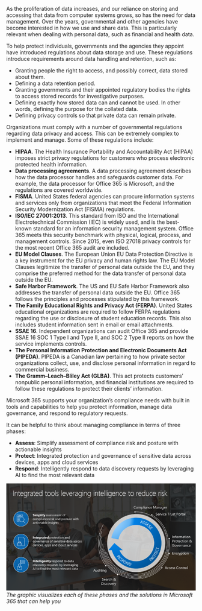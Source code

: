 As the proliferation of data increases, and our reliance on storing and accessing that data from computer systems grows, so has the need for data management. Over the years, governmental and other agencies have become interested in how we use and share data. This is particularly relevant when dealing with personal data, such as financial and health data. 

To help protect individuals, governments and the agencies they appoint have introduced regulations about data storage and use. These regulations introduce requirements around data handling and retention, such as:
- Granting people the right to access, and possibly correct, data stored about them.
- Defining a data retention period. 
- Granting governments and their appointed regulatory bodies the rights to access stored records for investigative purposes. 
- Defining exactly how stored data can and cannot be used. In other words, defining the purpose for the collated data. 
- Defining privacy controls so that private data can remain private.

Organizations must comply with a number of governmental regulations regarding data privacy and access. This can be extremely complex to implement and manage. Some of these regulations include:
- **HIPAA**. The Health Insurance Portability and Accountability Act (HIPAA) imposes strict privacy regulations for customers who process electronic protected health information.
- **Data processing agreements**. A data processing agreement describes how the data processor handles and safeguards customer data. For example, the data processor for Office 365 is Microsoft, and the regulations are covered worldwide. 
- **FISMA**. United States federal agencies can procure information systems and services only from organizations that meet the Federal Information Security Modernization Act (FISMA) regulations.
- **ISO/IEC 27001:2013**. This standard from ISO and the International Electrotechnical Commission (IEC) is widely used, and is the best-known standard for an information security management system. Office 365 meets this security benchmark with physical, logical, process, and management controls. Since 2015, even ISO 27018 privacy controls for the most recent Office 365 audit are included. 
- **EU Model Clauses**. The European Union EU Data Protection Directive is a key instrument for the EU privacy and human rights law. The EU Model Clauses legitimize the transfer of personal data outside the EU, and they comprise the preferred method for the data transfer of personal data outside the EU. 
- **Safe Harbor Framework**. The US and EU Safe Harbor Framework also addresses the transfer of personal data outside the EU. Office 365 follows the principles and processes stipulated by this framework.
- **The Family Educational Rights and Privacy Act (FERPA)**. United States educational organizations are required to follow FERPA regulations regarding the use or disclosure of student education records. This also includes student information sent in email or email attachments.
- **SSAE 16**. Independent organizations can audit Office 365 and provide SSAE 16 SOC 1 Type I and Type II, and SOC 2 Type II reports on how the service implements controls.
- **The Personal Information Protection and Electronic Documents Act (PIPEDA)**. PIPEDA is a Canadian law pertaining to how private sector organizations collect, use, and disclose personal information in regard to commercial business. 
- **The Gramm–Leach–Bliley Act (GLBA)**. This act protects customers’ nonpublic personal information, and financial institutions are required to follow these regulations to protect their clients’ information.

Microsoft 365 supports your organization’s compliance needs with built in tools and capabilities to help you protect information, manage data governance, and respond to regulatory requests. 

It can be helpful to think about managing compliance in terms of three phases: 
- **Assess**: Simplify assessment of compliance risk and posture with actionable insights
- **Protect**: Integrated protection and governance of sensitive data across devices, apps and cloud services
- **Respond**: Intelligently respond to data discovery requests by leveraging AI to find the most relevant data



![Tools to reduce risk](../media/2-reduce-risk.png)
*The graphic visualizes each of these phases and the solutions in Microsoft 365 that can help you* 